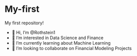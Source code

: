 # My-first
My first repository! 

- 👋 Hi, I’m @Rothstein1
- 👀 I’m interested in Data Science and Finance
- 🌱 I’m currently learning about Machine Learning 
- 💞️ I’m looking to collaborate on Financial Modeling Projects 
